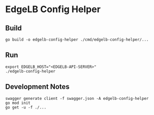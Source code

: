 # EdgeLB Config Helper

## Build

```
go build -o edgelb-config-helper ./cmd/edgelb-config-helper/...
```

## Run

```
export EDGELB_HOST="<EDGELB-API-SERVER>"
./edgelb-config-helper
```

## Development Notes

```
swagger generate client -f swagger.json -A edgelb-config-helper
go mod init
go get -u -f ./...
```